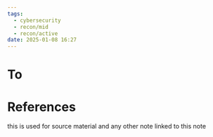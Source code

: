 ```yaml
---
tags:
  - cybersecurity
  - recon/mid
  - recon/active
date: 2025-01-08 16:27
---
```

# To



# References
this is used for source material and any other note linked to this note
